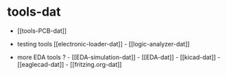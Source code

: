 
# tools-dat

- [[tools-PCB-dat]] 

- testing tools [[electronic-loader-dat]] - [[logic-analyzer-dat]]


- more EDA tools ? - [[EDA-simulation-dat]] - [[EDA-dat]] - [[kicad-dat]] - [[eaglecad-dat]] - [[fritzing.org-dat]]



